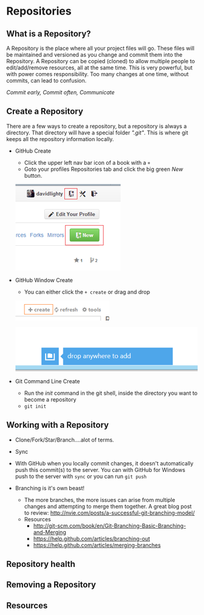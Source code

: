 Repositories
============

What is a Repository?
---------------------
A Repository is the place where all your project files will go.  These files will be maintained and versioned as you change and commit them into the Repository.  A Repository can be copied (cloned) to allow multiple people to edit/add/remove resources, all at the same time.  This is very powerful, but with power comes responsibility.  Too many changes at one time, without commits, can lead to confusion.

_Commit early, Commit often, Communicate_


Create a Repository
-------------------

There are a few ways to create a repository, but a repository is always a directory.  That directory will have a special folder _".git"_.  This is where git keeps all the repository information locally.

* GitHub Create
	* Click the upper left nav bar icon of a book with a ```+```
	* Goto your profiles Repositories tab and click the big green _New_ button.

	![alt text][GitHubRepoCreate]

* GitHub Window Create
	* You can either click the ```+ create``` or drag and drop

	![alt text][GitHubWindowsRepoCreate]

	![alt text][GitHubWindowsRepoCreateDragDrop]

* Git Command Line Create
	* Run the _init_ command in the git shell, inside the directory you want to become a repository
	* ``` git init ```


Working with a Repository
-------------------------

* Clone/Fork/Star/Branch....alot of terms.

* Sync
 * With GitHub when you locally commit changes, it doesn't automatically push this commit(s) to the server.  You can with GitHub for Windows push to the server with ```sync``` or you can run ```git push```

* Branching is it's own beast!
	* The more branches, the more issues can arise from multiple changes and attempting to merge them together.
	A great blog post to review: http://nvie.com/posts/a-successful-git-branching-model/
	* Resources
		* http://git-scm.com/book/en/Git-Branching-Basic-Branching-and-Merging
		* https://help.github.com/articles/branching-out
		* https://help.github.com/articles/merging-branches


Repository health
-----------------



Removing a Repository
---------------------


Resources
---------







[GitHubRepoCreate]: images/GitHubRepoCreate.png "Web Create @GitHub"
[GitHubWindowsRepoCreate]: images/GitHubWindowsCreate.png "GUI Create @GitHubWindows"
[GitHubWindowsRepoCreateDragDrop]: images/GitHubRepoCreateDragDrop.png "GUI Drag Drop Create @GitHubWindows"